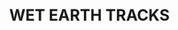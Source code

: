 ---
title: "WET EARTH TRACKS"
price: "TBA"
desc: "Bez opisa"
img_path: "/assets/img/A.MIG-7438.jpg"
brand: AMMO
available: true
special_offer: false
soon: false
cat: "Weathering"
subcat: ""
subsubcat: "wet-setovi"
---